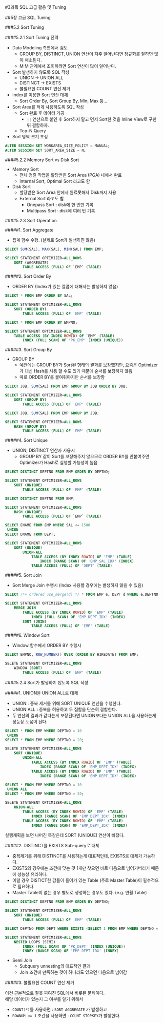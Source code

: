 #3과목 SQL 고급 활용 및 Tuning

##5장 고급 SQL Tuning

###5.2 Sort Tuning

####5.2.1 Sort Tuning 전략
  - Data Modeling 측면에서 검토
    - GROUP BY, DISTINCT, UNION 연산이 자주 일어난다면 정규화를 잘하면 많이 해소된다.
    - M:M 관계에서 조회하려면 Sort 연산이 많이 일어난다.
  - Sort 발생하지 않도록 SQL 작성
    - UNION -> UNION ALL
    - DISTINCT -> EXISTS
    - 불필요한 COUNT 연산 제거
  - Index를 이용한 Sort 연산 대체
    - Sort Order By, Sort Group By, Min, Max 등...
  - Sort Area를 적게 사용하도록 SQL 작성
    - Sort 완료 후 데이터 가공
      - `||` 연산으로 붙인 후 Sort하지 말고 먼저 Sort한 것을 Inline View로 구한 뒤 결합하자.
    - Top-N Query
  - Sort 영역 크기 조정
```SQL
ALTER SESSION SET WORKAREA_SIZE_POLICY = MANUAL;
ALTER SESSION SET SORT_AREA_SIZE = N;
```

####5.2.2 Memory Sort vs Disk Sort
  - Memory Sort
    - 전체 정렬 작업을 할당받은 Sort Area (PGA) 내에서 완료
    - Internal Sort, Optimal Sort 라고도 함
  - Disk Sort
    - 할당받은 Sort Area 안에서 완료못해서 Disk까지 사용
    - External Sort 라고도 함
      - Onepass Sort : disk에 한 번만 기록
      - Multipass Sort : disk에 여러 번 기록

####5.2.3 Sort Operation

#####1. Sort Aggregate
- 집계 함수 수행. (실제로 Sort가 발생하진 않음)

```SQL
SELECT SUM(SAL), MAX(SAL), MIN(SAL) FROM EMP;

SELECT STATEMENT OPTIMIZER=ALL_ROWS
    SORT (AGGREGATE)
        TABLE ACCESS (FULL) OF `EMP` (TABLE)
```

#####2. Sort Order By
- ORDER BY (Index가 있는 컬럼에 대해서는 발생하지 않음)
```SQL
SELECT * FROM EMP ORDER BY SAL;

SELECT STATEMENT OPTIMIZER=ALL_ROWS
    SORT (ORDER BY)
        TABLE ACCESS (FULL) OF 'EMP' (TABLE)
```
```SQL
SELECT * FROM EMP ORDER BY EMPNO;

SELECT STATEMENT OPTIMIZER=ALL_ROWS
    TABLE ACCESS (BY INDEX ROWID) OF `EMP` (TABLE)
        INDEX (FULL SCAN) OF 'PK_EMP' (INDEX (UNIQUE))
```

#####3. Sort Group By
- GROUP BY
  -  예전에는 GROUP BY가 Sort된 형태의 결과를 보장했지만, 요즘은 Optimizer가 대신 Hash를 사용 할 수도 있기 때문에 순서를 보장하지 않음
  -  따로 ORDER BY를 붙여줘야지만 순서를 보장함
```SQL
SELECT JOB, SUM(SAL) FROM EMP GROUP BY JOB ORDER BY JOB;

SELECT STATEMENT OPTIMIZER=ALL_ROWS
    SORT (GROUP BY)
        TABLE ACCESS (FULL) OF 'EMP' (TABLE)
```
```SQL
SELECT JOB, SUM(SAL) FROM EMP GROUP BY JOB;

SELECT STATEMENT OPTIMIZER=ALL_ROWS
    HASH (GROUP BY)
        TABLE ACCESS (FULL) OF 'EMP' (TABLE)
```

#####4. Sort Unique
- UNION, DISTINCT 연산자 사용시
  - GROUP BY 같이 Sort를 보장해주지 않으므로 ORDER BY를 안붙여주면 Optimizer가 Hash로 실행할 가능성이 높음

```SQL
SELECT DISTINCT DEPTNO FROM EMP ORDER BY DEPTNO;

SELECT STATEMENT OPTIMIZER=ALL_ROWS
    SORT (UNIQUE)
        TABLE ACCESS (FULL) OF 'EMP' (TABLE)
```
```SQL
SELECT DISTINCT DEPTNO FROM EMP;

SELECT STATEMENT OPTIMIZER=ALL_ROWS
    HASH (UNIQUE)
        TABLE ACCESS (FULL) OF `EMP` (TABLE)
```
```SQL
SELECT ENAME FROM EMP WHERE SAL <= 1500
 UNION
SELECT DNAME FROM DEPT;

SELECT STATEMENT OPTIMIZER=ALL_ROWS
    SORT (UNIQUE)
        UNION-ALL
            TABLE ACCESS (BY INDEX ROWID) OF 'EMP' (TABLE)
                INDEX (RANGE SCAN) OF 'EMP_SAL_IDX' (INDEX)
            TABLE ACCESS (FULL) OF 'DEPT' (TABLE)
```

#####5. Sort Join
- Sort Merge Join 수행시 (Index 사용할 경우에는 발생하지 않을 수 있음)
```SQL
SELECT /*+ ordered use_merge(d) */ * FROM EMP e, DEPT d WHERE e.DEPTNO = d.DEPTNO;

SELECT STATEMENT OPTIMIZER=ALL_ROWS
    MERGE JOIN
        TABLE ACCESS (BY INDEX ROWID) OF 'EMP' (TABLE)
            INDEX (FULL SCAN) OF 'EMP_DEPT_IDX' (INDEX)
        SORT (JOIN)
            TABLE ACCESS (FULL) OF 'EMP' (TABLE)
```

#####6. Window Sort
- Window 함수에서 ORDER BY 수행시
```SQL
SELECT EMPNO, ROW_NUMBER() OVER (ORDER BY HIREDATE) FROM EMP;

SELETE STATEMENT OPTIMIZER=ALL_ROWS
    WINDOW (SORT)
        TABLE ACCESS (FULL) OF 'EMP' (TABLE)
```

####5.2.4 Sort가 발생하지 않도록 SQL 작성

#####1. UNION을 UNION ALL로 대체
- UNION : 중복 제거를 위해 SORT UNIQUE 연산을 수행한다.
- UNION ALL : 중복을 허용하고 두 집합을 단순히 결합한다.
- 두 연산의 결과가 같다는게 보장된다면 UNION보다는 UNION ALL을 사용하는게 성능상 도움이 된다.

```SQL
SELECT * FROM EMP WHERE DEPTNO = 10
 UNION
SELECT * FROM EMP WHERE DEPTNO = 20;

SELETE STATEMENT OPTIMIZER=ALL_ROWS
    SORT (UNIQUE)
        UNION-ALL
            TABLE ACCESS (BY INDEX ROWID) OF 'EMP' (TABLE)
                INDEX (RANGE SCAN) OF 'EMP_DEPT_IDX' (INDEX)
            TABLE ACCESS (BY INDEX ROWID) OF 'EMP' (TABLE)
                INDEX (RANGE SCAN) OF 'EMP_DEPT_IDX' (INDEX)
```
```SQL
SELECT * FROM EMP WHERE DEPTNO = 10
 UNION ALL
SELECT * FROM EMP WHERE DEPTNO = 20;

SELETE STATEMENT OPTIMIZER=ALL_ROWS
    UNION-ALL
        TABLE ACCESS (BY INDEX ROWID) OF 'EMP' (TABLE)
            INDEX (RANGE SCAN) OF 'EMP_DEPT_IDX' (INDEX)
        TABLE ACCESS (BY INDEX ROWID) OF 'EMP' (TABLE)
            INDEX (RANGE SCAN) OF 'EMP_DEPT_IDX' (INDEX)
```

실행계획을 보면 나머진 똑같은데 SORT (UNIQUE) 연산이 빠졌다.

#####2. DISTINCT를 EXISTS Sub-query로 대체
- 중복제거를 위해 DISTINCT를 사용하는게 대표적인데, EXISTS로 대체가 가능하다.
- EXISTS의 경우에는 조건에 맞는 것 1개만 찾으면 바로 다음으로 넘어가버리기 때문에 성능상 유리하다.
- 이럴 경우 DISTICT한 값들이 들어가 있는 Table (주로 Master Table)이 필수적으로 필요하다.
- Master Table이 없는 경우 별도로 생성하는 경우도 있다. (e.g. 연월 Table)

```SQL
SELECT DISTINCT DEPTNO FROM EMP ORDER BY DEPTNO;

SELECT STATEMENT OPTIMIZER=ALL_ROWS
    SORT (UNIQUE)
        TABLE ACCESS (FULL) OF 'EMP' (TABLE)
```

```SQL
SELECT DEPTNO FROM DEPT WHERE EXISTS (SELECT 1 FROM EMP WHERE DEPTNO = DEPT.DEPTNO) ORDER BY DEPTNO;

SELECT STATEMENT OPTIMIZER=ALL_ROWS
    NESTED LOOPS (SEMI)
        INDEX (FULL SCAN) OF 'PK_DEPT' (INDEX (UNIQUE))
        INDEX (RANGE SCAN) OF 'EMP_DEPT_IDX' (INDEX)
```
* Semi Join
  - Subquery unnesting의 대표적인 결과
  - Join 조건에 만족하는 것이 하나라도 있으면 다음으로 넘어감


#####3. 불필요한 COUNT 연산 제거

이건 근본적으로 잘못 짜여진 SQL에서 비롯된 문제이다.  
해당 데이터가 있는지 그 여부를 알기 위해서  
- `COUNT(*)`를 사용하면 : `SORT AGGREGATE` 가 발생하고
- `ROWNUM <= 1` 조건을 사용하면 : `COUNT STOPKEY`가 발생한다.
